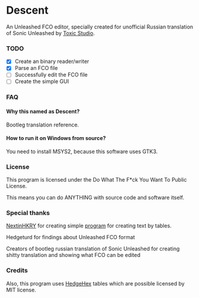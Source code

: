 # Descent

An Unleashed FCO editor, specially created for unofficial Russian translation of Sonic Unleashed by [Toxic Studio](https://vk.com/toxicstudio).

### TODO

- [x] Create an binary reader/writer
- [x] Parse an FCO file
- [ ] Successfully edit the FCO file
- [ ] Create the simple GUI

### FAQ

#### Why this named as Descent?

Bootleg translation reference.

#### How to run it on Windows from source?

You need to install MSYS2, because this software uses GTK3.

### License

This program is licensed under the Do What The F*ck You Want To Public License.

This means you can do ANYTHING with source code and software itself.

### Special thanks

[NextinHKRY](https://github.com/NextinMono) for creating simple [program](https://github.com/NextinMono/HedgeHex) for creating text by tables.

Hedgeturd for findings about Unleashed FCO format

Creators of bootleg russian translation of Sonic Unleashed for creating shitty translation and showing what FCO can be edited

### Credits

Also, this program uses [HedgeHex](https://github.com/NextinMono/HedgeHex) tables which are possible licensed by MIT license.
